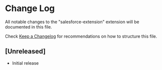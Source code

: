 # Change Log

All notable changes to the "salesforce-extension" extension will be documented in this file.

Check [Keep a Changelog](http://keepachangelog.com/) for recommendations on how to structure this file.

## [Unreleased]

- Initial release